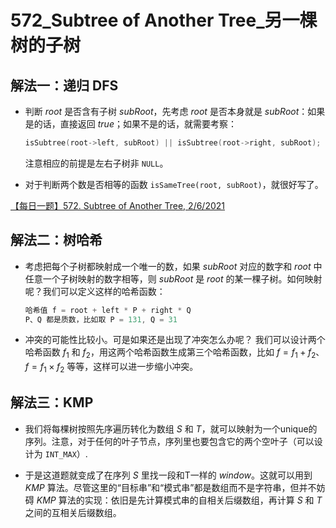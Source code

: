 # 572_Subtree of Another Tree_另一棵树的子树

## 解法一：递归 DFS

- 判断 $root$ 是否含有子树 $subRoot$，先考虑 $root$ 是否本身就是 $subRoot$：如果是的话，直接返回 $true$；如果不是的话，就需要考察：
    ```cpp
    isSubtree(root->left, subRoot) || isSubtree(root->right, subRoot);
    ```
    注意相应的前提是左右子树非 `NULL`。

- 对于判断两个数是否相等的函数 `isSameTree(root, subRoot)`，就很好写了。

[【每日一题】572. Subtree of Another Tree, 2/6/2021](https://www.youtube.com/live/BHzTSN6gAaM?feature=share)

## 解法二：树哈希

- 考虑把每个子树都映射成一个唯一的数，如果 $subRoot$ 对应的数字和 $root$ 中任意一个子树映射的数字相等，则 $subRoot$ 是 $root$ 的某一棵子树。如何映射呢？我们可以定义这样的哈希函数：

    ```cpp
    哈希值 f = root + left * P + right * Q
    P、Q 都是质数，比如取 P = 131, Q = 31
    ```

- 冲突的可能性比较小。可是如果还是出现了冲突怎么办呢？ 我们可以设计两个哈希函数 $f_1$ 和 $f_2$，用这两个哈希函数生成第三个哈希函数，比如 $f = f_1 + f_2$、$f = f_1 \times f_2$ 等等，这样可以进一步缩小冲突。

## 解法三：KMP

- 我们将每棵树按照先序遍历转化为数组 $S$ 和 $T$，就可以映射为一个unique的序列。注意，对于任何的叶子节点，序列里也要包含它的两个空叶子（可以设计为 `INT_MAX`）.

- 于是这道题就变成了在序列 $S$ 里找一段和T一样的 $window$。这就可以用到 $KMP$ 算法。尽管这里的“目标串”和“模式串”都是数组而不是字符串，但并不妨碍 $KMP$ 算法的实现：依旧是先计算模式串的自相关后缀数组，再计算 $S$ 和 $T$ 之间的互相关后缀数组。

